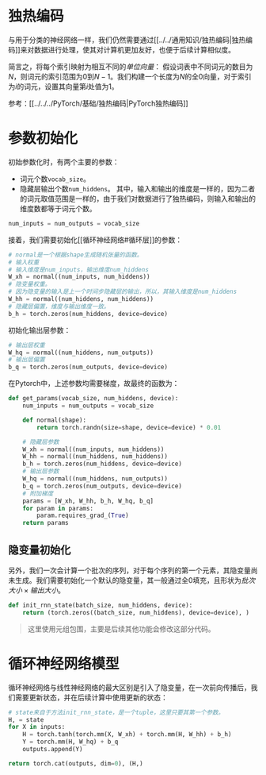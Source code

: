 # 独热编码
与用于分类的神经网络一样，我们仍然需要通过[[../../通用知识/独热编码|独热编码]]来对数据进行处理，使其对计算机更加友好，也便于后续计算相似度。

简言之，将每个索引映射为相互不同的*单位向量*： 假设词表中不同词元的数目为$N$，则词元的索引范围为0到$N-1$。我们构建一个长度为$N$的全0向量，对于索引为$i$的词元，设置其向量第$i$处值为1。

参考：[[../../../PyTorch/基础/独热编码|PyTorch独热编码]]

# 参数初始化
初始参数化时，有两个主要的参数：
- 词元个数`vocab_size`。
- 隐藏层输出个数`num_hiddens`。
其中，输入和输出的维度是一样的，因为二者的词元取值范围是一样的，由于我们对数据进行了独热编码，则输入和输出的维度数都等于词元个数。
```python
num_inputs = num_outputs = vocab_size
```
接着，我们需要初始化[[循环神经网络#循环层]]的参数：
```python
# normal是一个根据shape生成随机张量的函数。
# 输入权重
# 输入维度是num_inputs，输出维度num_hiddens
W_xh = normal((num_inputs, num_hiddens))
# 隐变量权重。
# 因为隐变量的输入是上一个时间步隐藏层的输出，所以，其输入维度是num_hiddens
W_hh = normal((num_hiddens, num_hiddens))
# 隐藏层偏置，维度与输出维度一致。
b_h = torch.zeros(num_hiddens, device=device)
```
初始化输出层参数：
```python
# 输出层权重
W_hq = normal((num_hiddens, num_outputs))
# 输出层偏置
b_q = torch.zeros(num_outputs, device=device)
```

在Pytorch中，上述参数均需要梯度，故最终的函数为：
```python
def get_params(vocab_size, num_hiddens, device):
    num_inputs = num_outputs = vocab_size

    def normal(shape):
        return torch.randn(size=shape, device=device) * 0.01

    # 隐藏层参数
    W_xh = normal((num_inputs, num_hiddens))
    W_hh = normal((num_hiddens, num_hiddens))
    b_h = torch.zeros(num_hiddens, device=device)
    # 输出层参数
    W_hq = normal((num_hiddens, num_outputs))
    b_q = torch.zeros(num_outputs, device=device)
    # 附加梯度
    params = [W_xh, W_hh, b_h, W_hq, b_q]
    for param in params:
        param.requires_grad_(True)
    return params
```


## 隐变量初始化
另外，我们一次会计算一个批次的序列，对于每个序列的第一个元素，其隐变量尚未生成。我们需要初始化一个默认的隐变量，其一般通过全0填充，且形状为$批次大小 \times 输出大小$。
```python
def init_rnn_state(batch_size, num_hiddens, device):
    return (torch.zeros((batch_size, num_hiddens), device=device), )
```

> 这里使用元组包围，主要是后续其他功能会修改这部分代码。
# 循环神经网络模型
循环神经网络与线性神经网络的最大区别是引入了隐变量，在一次前向传播后，我们需要更新状态，并在后续计算中使用更新的状态：
```python
# state来自于方法init_rnn_state，是一个tuple，这里只要其第一个参数。
H, = state
for X in inputs:
	H = torch.tanh(torch.mm(X, W_xh) + torch.mm(H, W_hh) + b_h)
	Y = torch.mm(H, W_hq) + b_q
    outputs.append(Y)

return torch.cat(outputs, dim=0), (H,)
```